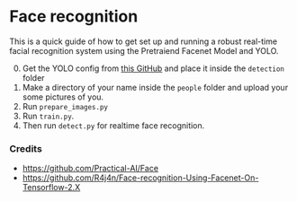 
# Face recognition

This is a quick guide of how to get set up and running a robust real-time facial recognition system using the Pretraiend Facenet Model and YOLO.


0. Get the YOLO config from [this GitHub](https://github.com/sthanhng/yoloface) and place it inside the `detection` folder
1. Make a directory of your name inside the `people` folder and upload your some pictures of you.
2. Run `prepare_images.py`
3. Run `train.py`.
4. Then run `detect.py` for realtime face recognition.


### Credits
- https://github.com/Practical-AI/Face
- https://github.com/R4j4n/Face-recognition-Using-Facenet-On-Tensorflow-2.X


